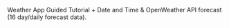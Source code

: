 Weather App Guided Tutorial + Date and Time & OpenWeather API forecast (16 day/daily forecast data). 
